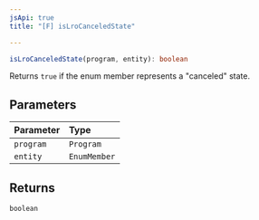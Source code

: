 ```yaml
---
jsApi: true
title: "[F] isLroCanceledState"

---
```

```ts
isLroCanceledState(program, entity): boolean
```

Returns `true` if the enum member represents a "canceled" state.

## Parameters

| Parameter | Type |
| :------ | :------ |
| `program` | `Program` |
| `entity` | `EnumMember` |

## Returns

`boolean`
